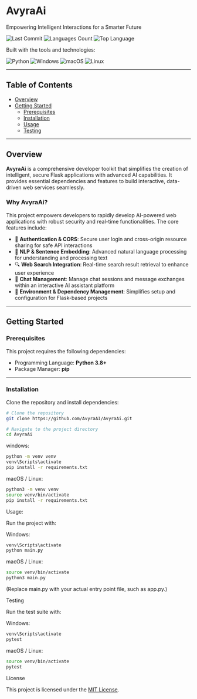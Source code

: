 # AvyraAi

Empowering Intelligent Interactions for a Smarter Future

![Last Commit](https://img.shields.io/github/last-commit/AvyraAI/AvyraAi?style=for-the-badge)
![Languages Count](https://img.shields.io/github/languages/count/AvyraAI/AvyraAi?style=for-the-badge)
![Top Language](https://img.shields.io/github/languages/top/AvyraAI/AvyraAi?style=for-the-badge)

Built with the tools and technologies:

![Python](https://img.shields.io/badge/Python-blue?style=for-the-badge&logo=python)
![Windows](https://img.shields.io/badge/Windows-blue?logo=windows&style=for-the-badge)
![macOS](https://img.shields.io/badge/macOS-black?logo=apple&style=for-the-badge)
![Linux](https://img.shields.io/badge/Linux-yellow?logo=linux&style=for-the-badge)

---

## Table of Contents

- [Overview](#overview)
- [Getting Started](#getting-started)
  - [Prerequisites](#prerequisites)
  - [Installation](#installation)
  - [Usage](#usage)
  - [Testing](#testing)

---

## Overview

**AvyraAi** is a comprehensive developer toolkit that simplifies the creation of intelligent, secure Flask applications with advanced AI capabilities. It provides essential dependencies and features to build interactive, data-driven web services seamlessly.  

### Why AvyraAi?

This project empowers developers to rapidly develop AI-powered web applications with robust security and real-time functionalities. The core features include:

- 🔐 **Authentication & CORS**: Secure user login and cross-origin resource sharing for safe API interactions  
- 🧠 **NLP & Sentence Embedding**: Advanced natural language processing for understanding and processing text  
- 🔍 **Web Search Integration**: Real-time search result retrieval to enhance user experience  
- 💬 **Chat Management**: Manage chat sessions and message exchanges within an interactive AI assistant platform  
- 🌿 **Environment & Dependency Management**: Simplifies setup and configuration for Flask-based projects  

---

## Getting Started

### Prerequisites
This project requires the following dependencies:
- Programming Language: **Python 3.8+**
- Package Manager: **pip**

---

### Installation

Clone the repository and install dependencies:

```bash
# Clone the repository
git clone https://github.com/AvyraAI/AvyraAi.git

# Navigate to the project directory
cd AvyraAi
```

windows:
```bash
python -m venv venv
venv\Scripts\activate
pip install -r requirements.txt
```

macOS / Linux:
```bash
python3 -m venv venv
source venv/bin/activate
pip install -r requirements.txt
```

Usage:

Run the project with:

Windows:
```bash
venv\Scripts\activate
python main.py
```

macOS / Linux:
```bash
source venv/bin/activate
python3 main.py
```
(Replace main.py with your actual entry point file, such as app.py.)

Testing

Run the test suite with:

Windows:
```bash
venv\Scripts\activate
pytest
```

macOS / Linux:
```bash
source venv/bin/activate
pytest
```

License

This project is licensed under the [MIT License](https://github.com/AvyraAI/AvyraAi/blob/main/LICENSE).

